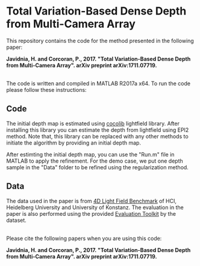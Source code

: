 # Total Variation-Based Dense Depth from Multi-Camera Array
This repository contains the code for the method presented in the following paper:

**Javidnia, H. and Corcoran, P., 2017. "Total Variation-Based Dense Depth from Multi-Camera Array". arXiv preprint arXiv:1711.07719.**

\
The code is written and compiled in MATLAB R2017a x64.
To run the code please follow these instructions:


## Code
The initial depth map is estimated using [cocolib](http://cocolib.net/) lightfield library. After installing this library you can estimate the depth from lightfield using EPI2 method. Note that, this library can be replaced with any other methods to initiate the algorithm by providing an initial depth map.

After estimting the initial depth map, you can use the "Run.m" file in MATLAB to apply the refinement.
For the demo case, we put one depth sample in the "Data" folder to be refined using the regularization method.


## Data
The data used in the paper is from [4D Light Field Benchmark](http://hci-lightfield.iwr.uni-heidelberg.de/) of HCI, Heidelberg University and University of Konstanz.
The evaluation in the paper is also performed using the provided [Evaluation Toolkit](https://github.com/lightfield-analysis/evaluation-toolkit) by the dataset. 

\
Please cite the following papers when you are using this code:

**Javidnia, H. and Corcoran, P., 2017. "Total Variation-Based Dense Depth from Multi-Camera Array". arXiv preprint arXiv:1711.07719.**
